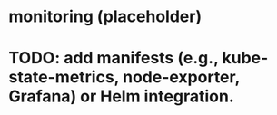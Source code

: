 # monitoring (placeholder)
# TODO: add manifests (e.g., kube-state-metrics, node-exporter, Grafana) or Helm integration.